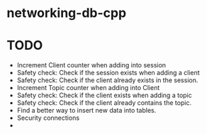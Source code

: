 # networking-db-cpp

# TODO
- Increment Client counter when adding into session
- Safety check: Check if the session exists when adding a client
- Safety check: Check if the client already exists in the session.
- Increment Topic counter when adding into Client
- Safety check: Check if the client exists when adding a topic
- Safety check: Check if the client already contains the topic.
- Find a better way to insert new data into tables.
- Security connections
- 